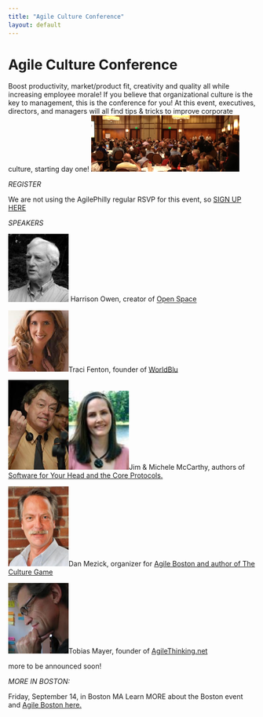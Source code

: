 ```yaml
---
title: "Agile Culture Conference"
layout: default
---
```


Agile Culture Conference
========================

Boost productivity, market/product fit, creativity and quality all while increasing employee morale! If you believe that organizational culture is the key to management, this is the conference for you! At this event, executives, directors, and managers will all find tips & tricks to improve corporate culture, starting day one!
<img width="60%" src="./images/AgileCultureConfPhilly.png">
 
*REGISTER*
 
We are not using the AgilePhilly regular RSVP for this event, so <a href="https://www.brownpapertickets.com/event/249645">SIGN UP HERE</a>
 

*SPEAKERS*
 
<img width="123px" src="./images/HarrisonOwen.jpg"> Harrison Owen, creator of <a href="http://www.openspaceworld.com/brief_history.htm">Open Space</a>
 
<img width="123px" src="./images/TraciFenton.jpg">Traci Fenton, founder of <a href="http://www.worldblu.com/">WorldBlu</a>
 
<img width="123px" src="./images/JimMcCarthy.jpg"><img width="123px" src="./images/MicheleMcCarthy.jpg">Jim & Michele McCarthy, authors of <a href="http://www.mccarthyshow.com/">Software for Your Head and the Core Protocols.</a>
 
<img width="123px" src="./images/DanMezick.jpg">Dan Mezick, organizer for <a href="http://newtechusa.net/user-groups/ma/">Agile Boston and author of The Culture Game</a>
 
<img width="123px" src="./images/TobiasMayer.jpg">Tobias Mayer, founder of <a href="http://agilethinking.net/">AgileThinking.net</a>
 
more to be announced soon!
 

*MORE IN BOSTON:*
 
Friday, September 14, in Boston MA
Learn MORE about the Boston event and <a href="http://newtechusa.net/culture-con/">Agile Boston here.</a>